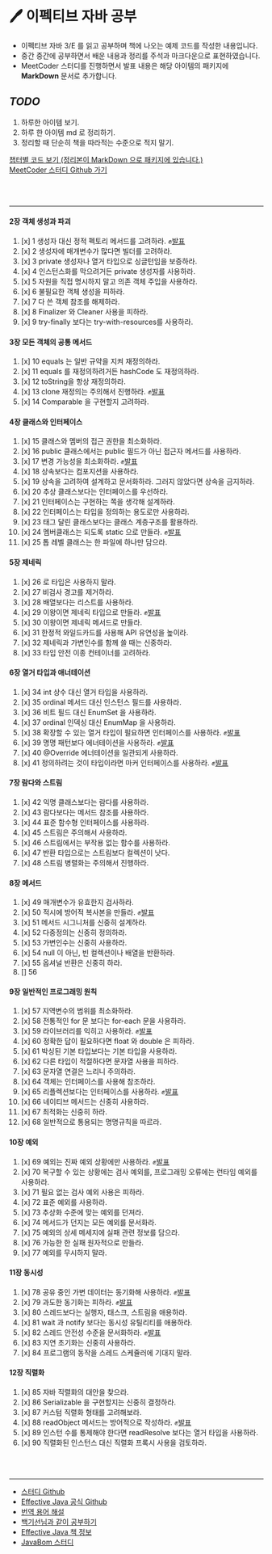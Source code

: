 # 🖊 이펙티브 자바 공부
 - 이펙티브 자바 3/E 를 읽고 공부하며 책에 나오는 예제 코드를 작성한 내용입니다.
 - 중간 중간에 공부하면서 배운 내용과 정리를 주석과 마크다운으로 표현하였습니다.
 - MeetCoder 스터디를 진행하면서  발표 내용은 해당 아이템의 패키지에 __MarkDown__ 문서로 추가합니다.

## *TODO*

 1. 하루한 아이템 보기.
 1. 하루 한 아이템 md 로 정리하기.
 1. 정리할 때 단순히 책을 따라적는 수준으로 적지 말기.

[챕터별 코드 보기 (정리본이 MarkDown 으로 패키지에 있습니다.)](https://github.com/cmg1411/effectiveJava/tree/master/src/main/java)  
[MeetCoder 스터디 Github 가기](https://github.com/Meet-Coder-Study/book-effective-java)

<br>
<br>

---
#### 2장 객체 생성과 파괴
1. [x] 1 생성자 대신 정적 펙토리 메서드를 고려하라. ✊[발표](https://github.com/cmg1411/effectiveJava/blob/master/src/main/java/Chapter2/Day1/item1_presentation.md)
1. [x] 2 생성자에 매개변수가 많다면 빌더를 고려하라.  
1. [x] 3 private 생성자나 열거 타입으로 싱글턴임을 보증하라.  
1. [x] 4 인스턴스화를 막으려거든 private 생성자를 사용하라.  
1. [x] 5 자원을 직접 명시하지 말고 의존 객체 주입을 사용하라.
1. [x] 6 불필요한 객체 생성을 피하라.
1. [x] 7 다 쓴 객체 참조를 해제하라.
1. [x] 8 Finalizer 와 Cleaner 사용을 피하라.
1. [x] 9 try-finally 보다는 try-with-resources를 사용하라.

#### 3장 모든 객체의 공통 메서드
1. [x] 10 equals 는 일반 규약을 지켜 재정의하라.
1. [x] 11 equals 를 재정의하려거든 hashCode 도 재정의하라.
1. [x] 12 toString을 항상 재정의하라.
1. [x] 13 clone 재정의는 주의해서 진행하라. ✊[발표](https://github.com/cmg1411/effectiveJava/blob/master/src/main/java/Chapter3/Day13/item13.md)
1. [x] 14 Comparable 을 구현할지 고려하라.

#### 4장 클래스와 인터페이스
1. [x] 15 클래스와 멤버의 접근 권한을 최소화하라.
1. [x] 16 public 클래스에서는 public 필드가 아닌 접근자 메서드를 사용하라.
1. [x] 17 변경 가능성을 최소화하라. ✊[발표](https://github.com/cmg1411/effectiveJava/blob/master/src/main/java/Chapter4/Day17/item17.md)
1. [x] 18 상속보다는 컴포지션을 사용하라.
1. [x] 19 상속을 고려하여 설계하고 문서화하라. 그러지 않았다면 상속을 금지하라.
1. [x] 20 추상 클래스보다는 인터페이스를 우선하라.
1. [x] 21 인터페이스는 구현하는 쪽을 생각해 설계하라.
1. [x] 22 인터페이스는 타입을 정의하는 용도로만 사용하라.
1. [x] 23 태그 달린 클래스보다는 클래스 계층구조를 활용하라.
1. [x] 24 멤버클래스는 되도록 static 으로 만들라. ✊[발표](https://github.com/cmg1411/effectiveJava/blob/master/src/main/java/Chapter4/Day24/item24.md)
1. [x] 25 톱 레벨 클래스는 한 파일에 하나만 담으라.

#### 5장 제네릭
1. [x] 26 로 타입은 사용하지 말라.
1. [x] 27 비검사 경고를 제거하라.
1. [x] 28 배열보다는 리스트를 사용하라.
1. [x] 29 이왕이면 제네릭 타입으로 만들라. ✊[발표](https://github.com/cmg1411/effectiveJava/blob/master/src/main/java/Chapter5/Day29/item29.md)
1. [x] 30 이왕이면 제네릭 메서드로 만들라.
1. [x] 31 한정적 와일드카드를 사용해 API 유연성을 높이라.
1. [x] 32 제네릭과 가변인수를 함께 쓸 때는 신중하라.
1. [x] 33 타입 안전 이종 컨테이너를 고려하라.

#### 6장 열거 타입과 애너테이션
1. [x] 34 int 상수 대신 열거 타입을 사용하라.
1. [x] 35 ordinal 메서드 대신 인스턴스 필드를 사용하라.
1. [x] 36 비트 필드 대신 EnumSet 을 사용하라.
1. [x] 37 ordinal 인덱싱 대신 EnumMap 을 사용하라.
1. [x] 38 확장할 수 있는 열거 타입이 필요하면 인터페이스를 사용하라. ✊[발표](https://github.com/cmg1411/effectiveJava/blob/master/src/main/java/Chapter6/Day38/item38.md)
1. [x] 39 명명 패턴보다 에너테이션을 사용하라. ✊[발표](https://github.com/cmg1411/effectiveJava/blob/master/src/main/java/Chapter6/Day39/item39.md)
1. [x] 40 @Override 에너테이션을 일관되게 사용하라.
1. [x] 41 정의하려는 것이 타입이라면 마커 인터페이스를 사용하라. ✊[발표](https://github.com/cmg1411/effectiveJava/blob/master/src/main/java/Chapter6/Day41/item41.md)

#### 7장 람다와 스트림
1. [x] 42 익명 클래스보다는 람다를 사용하라.
1. [x] 43 람다보다는 메서드 참조를 사용하라.
1. [x] 44 표준 함수형 인터페이스를 사용하라.
1. [x] 45 스트림은 주의해서 사용하라.
1. [x] 46 스트림에서는 부작용 없는 함수를 사용하라.
1. [x] 47 반환 타입으로는 스트림보다 컬렉션이 낫다.
1. [x] 48 스트림 병렬화는 주의해서 진행하라.

#### 8장 메서드
1. [x] 49 매개변수가 유효한지 검사하라.
1. [x] 50 적시에 방어적 복사본을 만들라. ✊[발표](https://github.com/cmg1411/effectiveJava/blob/master/src/main/java/Chapter8/Day50/item50.md)
1. [x] 51 메서드 시그니처를 신중히 설계하라.
1. [x] 52 다중정의는 신중히 정의하라.
1. [x] 53 가변인수는 신중히 사용하라.
1. [x] 54 null 이 아닌, 빈 컬렉션이나 배열을 반환하라. 
1. [x] 55 옵셔널 반환은 신중히 하라.
1. [] 56 

#### 9장 일반적인 프로그래밍 원칙
1. [x] 57 지역변수의 범위를 최소화하라.
1. [x] 58 전통적인 for 문 보다는 for-each 문을 사용하라.
1. [x] 59 라이브러리를 익히고 사용하라. ✊[발표](https://github.com/cmg1411/effectiveJava/blob/master/src/main/java/Chapter9/Day59/item59.md)
1. [x] 60 정확한 답이 필요하다면 float 와 double 은 피하라.
1. [x] 61 박싱된 기본 타입보다는 기본 타입을 사용하라.
1. [x] 62 다른 타입이 적절하다면 문자열 사용을 피하라.
1. [x] 63 문자열 연결은 느리니 주의하라.
1. [x] 64 객체는 인터페이스를 사용해 참조하라.
1. [x] 65 리플렉션보다는 인터페이스를 사용하라. ✊[발표](https://github.com/cmg1411/effectiveJava/blob/master/src/main/java/Chapter9/Day65/item65.md)
1. [x] 66 네이티브 메서드는 신중히 사용하라.
1. [x] 67 최적화는 신중히 하라.
1. [x] 68 일반적으로 통용되는 명명규칙을 따르라.

#### 10장 예외
1. [x] 69 예외는 진짜 예외 상황에만 사용하라. ✊[발표](https://github.com/cmg1411/effectiveJava/blob/master/src/main/java/Chapter10/Day69/item69.md)
1. [x] 70 복구할 수 있는 상황에는 검사 예외를, 프로그래밍 오류에는 런타임 예외를 사용하라.
1. [x] 71 필요 없는 검사 예외 사용은 피하라.
1. [x] 72 표준 예외를 사용하라.
1. [x] 73 추상화 수준에 맞는 예외를 던져라.
1. [x] 74 메서드가 던지는 모든 예외를 문서화라.
1. [x] 75 예외의 상세 메세지에 실패 관련 정보를 담으라.
1. [x] 76 가능한 한 실패 원자적으로 만들라.
1. [x] 77 예외를 무시하지 말라.

#### 11장 동시성
1. [x] 78 공유 중인 가변 데이터는 동기화해 사용하라. ✊[발표](https://github.com/cmg1411/effectiveJava/blob/master/src/main/java/Chapter11/Day78/item78.md)
1. [x] 79 과도한 동기화는 피하라. ✊[발표](https://github.com/cmg1411/effectiveJava/blob/master/src/main/java/Chapter11/Day79/item79.md)
1. [x] 80 스레드보다는 실행자, 태스크, 스트림을 애용하라.
1. [x] 81 wait 과 notify 보다는 동시성 유틸리티를 애용하라.
1. [x] 82 스레드 안전성 수준을 문서화하라. ✊[발표](https://github.com/cmg1411/effectiveJava/blob/master/src/main/java/Chapter11/Day82/item82.md)
1. [x] 83 지연 초기화는 신중히 사용하라.
1. [x] 84 프로그램의 동작을 스레드 스케쥴러에 기대지 말라.

#### 12장 직렬화
1. [x] 85 자바 직렬화의 대안을 찾으라.
1. [x] 86 Serializable 을 구현할지는 신중히 결정하라.
1. [x] 87 커스텀 직렬화 형태를 고려해보라.
1. [x] 88 readObject 메서드는 방어적으로 작성하라. ✊[발표](https://github.com/cmg1411/effectiveJava/blob/master/src/main/java/Chapter12/Day88/item88.md)
1. [x] 89 인스턴 수를 통제해야 한다면 readResolve 보다는 열거 타입을 사용하라.
1. [x] 90 직렬화된 인스턴스 대신 직렬화 프록시 사용을 검토하라.
<br>
<br>

---

 - [스터디 Github](https://github.com/Blog-Posting/book-effective-java)  
 - [Effective Java 공식 Github](https://github.com/WegraLee/effective-java-3e-source-code)  
 - [번역 용어 해설](https://github.com/WegraLee/effective-java-3e-source-code)
 - [백기선님과 같이 공부하기](http://bit.ly/2Lu4BGi)
 - [Effective Java 책 정보](https://www.aladin.co.kr/shop/wproduct.aspx?ItemId=171196410)
 - [JavaBom 스터디](https://github.com/Java-Bom/ReadingRecord/issues)
